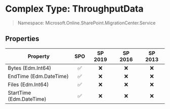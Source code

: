 # Complex Type: ThroughputData

> Namespace: Microsoft.Online.SharePoint.MigrationCenter.Service

## Properties

Property | SPO | SP 2019 | SP 2016 | SP 2013
----------|:---:|:-------:|:-------:|:-------:
Bytes (Edm.Int64) | ✅ | ❌ | ❌ | ❌
EndTime (Edm.DateTime) | ✅ | ❌ | ❌ | ❌
Files (Edm.Int64) | ✅ | ❌ | ❌ | ❌
StartTime (Edm.DateTime) | ✅ | ❌ | ❌ | ❌